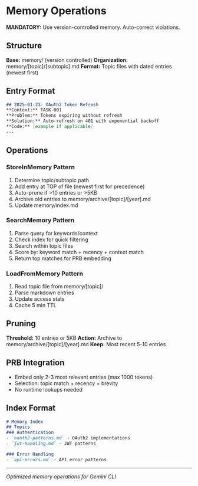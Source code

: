 # Memory Operations

**MANDATORY:** Use version-controlled memory. Auto-correct violations.

## Structure
**Base:** memory/ (version controlled)
**Organization:** memory/[topic]/[subtopic].md
**Format:** Topic files with dated entries (newest first)

## Entry Format
```markdown
## 2025-01-23: OAuth2 Token Refresh
**Context:** TASK-001
**Problem:** Tokens expiring without refresh
**Solution:** Auto-refresh on 401 with exponential backoff
**Code:** [example if applicable]
---
```

## Operations

### StoreInMemory Pattern
1. Determine topic/subtopic path
2. Add entry at TOP of file (newest first for precedence)
3. Auto-prune if >10 entries or >5KB
4. Archive old entries to memory/archive/[topic]/[year].md
5. Update memory/index.md

### SearchMemory Pattern
1. Parse query for keywords/context
2. Check index for quick filtering
3. Search within topic files
4. Score by: keyword match + recency + context match
5. Return top matches for PRB embedding

### LoadFromMemory Pattern
1. Read topic file from memory/[topic]/
2. Parse markdown entries
3. Update access stats
4. Cache 5 min TTL

## Pruning
**Threshold:** 10 entries or 5KB
**Action:** Archive to memory/archive/[topic]/[year].md
**Keep:** Most recent 5-10 entries

## PRB Integration
- Embed only 2-3 most relevant entries (max 1000 tokens)
- Selection: topic match + recency + brevity
- No runtime lookups needed

## Index Format
```markdown
# Memory Index
## Topics
### Authentication
- `oauth2-patterns.md` - OAuth2 implementations
- `jwt-handling.md` - JWT patterns

### Error Handling
- `api-errors.md` - API error patterns
```

---
*Optimized memory operations for Gemini CLI*